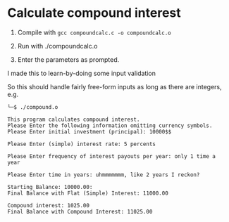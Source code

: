 # Calculate compound interest

1. Compile with `gcc compoundcalc.c -o compoundcalc.o`

2. Run with ./compoundcalc.o

3. Enter the parameters as prompted.

I made this to learn-by-doing some input validation

So this should handle fairly free-form inputs as long as there are integers, e.g. 

```
└─$ ./compound.o

This program calculates compound interest.
Please Enter the following information omitting currency symbols.
Please Enter initial investment (principal): 10000$$

Please Enter (simple) interest rate: 5 percents

Please Enter frequency of interest payouts per year: only 1 time a year

Please Enter time in years: uhmmmmmmm, like 2 years I reckon?

Starting Balance: 10000.00:
Final Balance with Flat (Simple) Interest: 11000.00

Compound interest: 1025.00
Final Balance with Compound Interest: 11025.00

```
